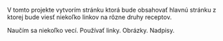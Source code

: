 V tomto projekte vytvorím stránku ktorá bude obsahovať hlavnú stránku z ktorej bude viesť niekoľko linkov na rôzne druhy receptov.

Naučím sa niekoľko vecí.
Používať linky.
Obrázky.
Nadpisy.
